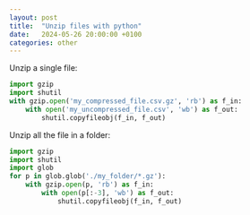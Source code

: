 ```yaml
---
layout: post
title:  "Unzip files with python"
date:   2024-05-26 20:00:00 +0100
categories: other
---
```



Unzip a single file:
```python
import gzip
import shutil
with gzip.open('my_compressed_file.csv.gz', 'rb') as f_in:
    with open('my_uncompressed_file.csv', 'wb') as f_out:
        shutil.copyfileobj(f_in, f_out)
```


Unzip all the file in a folder:
```python
import gzip
import shutil
import glob
for p in glob.glob('./my_folder/*.gz'):
    with gzip.open(p, 'rb') as f_in:
        with open(p[:-3], 'wb') as f_out:
            shutil.copyfileobj(f_in, f_out)
```